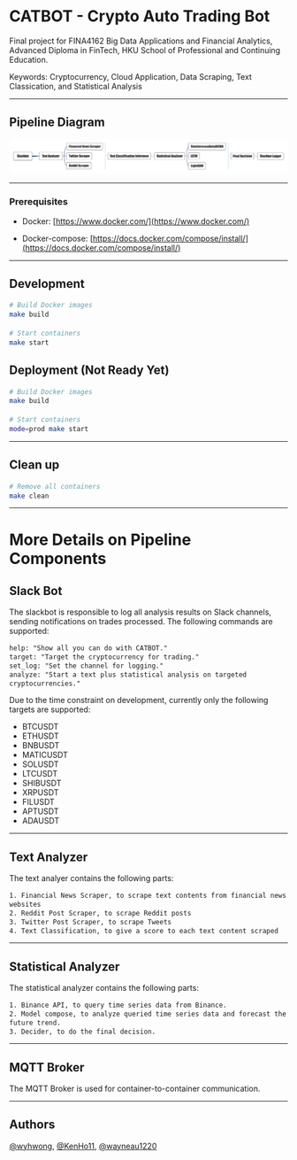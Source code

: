 # CATBOT - Crypto Auto Trading Bot
Final project for FINA4162 Big Data Applications and Financial Analytics, Advanced Diploma in FinTech, HKU School of Professional and Continuing Education.

Keywords: Cryptocurrency, Cloud Application, Data Scraping, Text Classication, and Statistical Analysis

---

## Pipeline Diagram

![plot](./images/pipeline_diagram.jpg)

---

### Prerequisites

- Docker: [https://www.docker.com/](https://www.docker.com/)

- Docker-compose: [https://docs.docker.com/compose/install/](https://docs.docker.com/compose/install/)

---

## Development

```bash
# Build Docker images
make build

# Start containers
make start
```

## Deployment (Not Ready Yet)

```bash
# Build Docker images
make build

# Start containers
mode=prod make start
```

---

## Clean up

```bash
# Remove all containers
make clean
```

---

# More Details on Pipeline Components

## Slack Bot

The slackbot is responsible to log all analysis results on Slack channels, sending notifications on trades processed. The following commands are supported:

```
help: "Show all you can do with CATBOT."
target: "Target the cryptocurrency for trading."
set_log: "Set the channel for logging."
analyze: "Start a text plus statistical analysis on targeted cryptocurrencies."
```

Due to the time constraint on development, currently only the following targets are supported:
- BTCUSDT
- ETHUSDT
- BNBUSDT
- MATICUSDT
- SOLUSDT
- LTCUSDT
- SHIBUSDT
- XRPUSDT
- FILUSDT
- APTUSDT
- ADAUSDT

---

## Text Analyzer

The text analyer contains the following parts:

    1. Financial News Scraper, to scrape text contents from financial news websites
    2. Reddit Post Scraper, to scrape Reddit posts
    3. Twitter Post Scraper, to scrape Tweets
    4. Text Classification, to give a score to each text content scraped

---

## Statistical Analyzer

The statistical analyzer contains the following parts:

    1. Binance API, to query time series data from Binance.
    2. Model compose, to analyze queried time series data and forecast the future trend.
    3. Decider, to do the final decision.

---

## MQTT Broker

The MQTT Broker is used for container-to-container communication.

---

## Authors
[@wyhwong](https://github.com/wyhwong), [@KenHo11](https://github.com/KenHo11), [@wayneau1220](https://github.com/wayneau1220)
